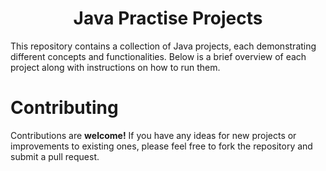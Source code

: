 <h1 align="center">Java Practise Projects</h1>

This repository contains a collection of Java projects, each demonstrating different concepts and functionalities. Below is a brief overview of each project along with instructions on how to run them.

# Contributing

Contributions are **welcome!** If you have any ideas for new projects or improvements to existing ones, please feel free to fork the repository and submit a pull request.
